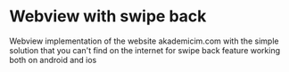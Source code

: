 # Webview with swipe back 
Webview implementation of the website akademicim.com
with the simple solution that you can't find on the internet for swipe back feature working both on android and ios
